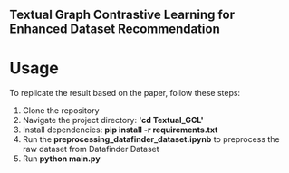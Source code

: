 ## **Textual Graph Contrastive Learning for Enhanced Dataset Recommendation**



# Usage

To replicate the result based on the paper, follow these steps:

1. Clone the repository
2. Navigate the project directory: **'cd Textual_GCL'**
3. Install dependencies: **pip install -r requirements.txt**
4. Run the **preprocessing_datafinder_dataset.ipynb** to preprocess the raw dataset from Datafinder Dataset
5. Run **python main.py**
   



